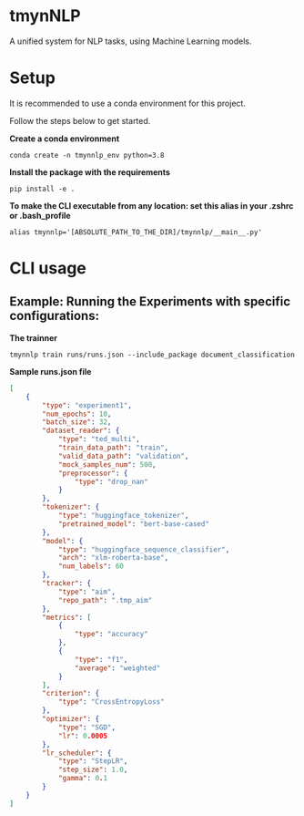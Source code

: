 # tmynNLP
A unified system for NLP tasks, using Machine Learning models.

# Setup

It is recommended to use a conda environment for this project.

Follow the steps below to get started.

**Create a conda environment**

```shell
conda create -n tmynnlp_env python=3.8
```

**Install the package with the requirements**

```shell
pip install -e .
```

**To make the CLI executable from any location: set this alias in your .zshrc or .bash_profile**

```shell
alias tmynnlp='[ABSOLUTE_PATH_TO_THE_DIR]/tmynnlp/__main__.py'
```

# CLI usage

## Example: Running the Experiments with specific configurations:

**The trainner**
```shell
tmynnlp train runs/runs.json --include_package document_classification
```

**Sample runs.json file**
```json
[
    {
        "type": "experiment1",
        "num_epochs": 10,
        "batch_size": 32,
        "dataset_reader": {
            "type": "ted_multi",
            "train_data_path": "train",
            "valid_data_path": "validation",
            "mock_samples_num": 500,
            "preprocessor": {
                "type": "drop_nan"
            }
        },
        "tokenizer": {
            "type": "huggingface_tokenizer",
            "pretrained_model": "bert-base-cased"
        },
        "model": {
            "type": "huggingface_sequence_classifier",
            "arch": "xlm-roberta-base",
            "num_labels": 60
        },
        "tracker": {
            "type": "aim",
            "repo_path": ".tmp_aim"
        },
        "metrics": [
            {
                "type": "accuracy"
            },
            {
                "type": "f1",
                "average": "weighted"
            }
        ],
        "criterion": {
            "type": "CrossEntropyLoss"
        },
        "optimizer": {
            "type": "SGD",
            "lr": 0.0005
        },
        "lr_scheduler": {
            "type": "StepLR",
            "step_size": 1.0,
            "gamma": 0.1
        }
    }
]
```